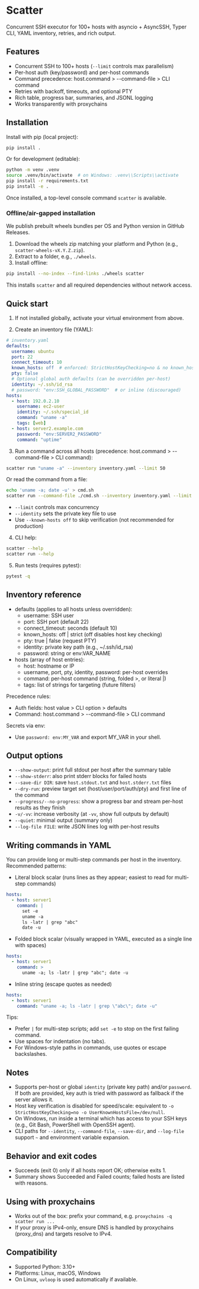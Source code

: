 # Scatter

Concurrent SSH executor for 100+ hosts with asyncio + AsyncSSH, Typer CLI, YAML inventory, retries, and rich output.

## Features
- Concurrent SSH to 100+ hosts (`--limit` controls max parallelism)
- Per-host auth (key/password) and per-host commands
- Command precedence: host.command > --command-file > CLI command
- Retries with backoff, timeouts, and optional PTY
- Rich table, progress bar, summaries, and JSONL logging
- Works transparently with proxychains

## Installation

Install with pip (local project):

```bash
pip install .
```

Or for development (editable):

```bash
python -m venv .venv
source .venv/bin/activate  # on Windows: .venv\\Scripts\\activate
pip install -r requirements.txt
pip install -e .
```

Once installed, a top-level console command `scatter` is available.

### Offline/air-gapped installation

We publish prebuilt wheels bundles per OS and Python version in GitHub Releases.

1) Download the wheels zip matching your platform and Python (e.g., `scatter-wheels-vX.Y.Z.zip`).
2) Extract to a folder, e.g., `./wheels`.
3) Install offline:

```bash
pip install --no-index --find-links ./wheels scatter
```

This installs `scatter` and all required dependencies without network access.

## Quick start

1) If not installed globally, activate your virtual environment from above.

2) Create an inventory file (YAML):

```yaml
# inventory.yaml
defaults:
  username: ubuntu
  port: 22
  connect_timeout: 10
  known_hosts: off  # enforced: StrictHostKeyChecking=no & no known_hosts file
  pty: false
  # Optional global auth defaults (can be overridden per-host)
  identity: ~/.ssh/id_rsa
  # password: "env:SSH_GLOBAL_PASSWORD"  # or inline (discouraged)
hosts:
  - host: 192.0.2.10
    username: ec2-user
    identity: ~/.ssh/special_id
    command: "uname -a"
    tags: [web]
  - host: server2.example.com
    password: "env:SERVER2_PASSWORD"
    command: "uptime"
```

3) Run a command across all hosts (precedence: host.command > --command-file > CLI command):

```bash
scatter run "uname -a" --inventory inventory.yaml --limit 50
```

Or read the command from a file:

```bash
echo 'uname -a; date -u' > cmd.sh
scatter run --command-file ./cmd.sh --inventory inventory.yaml --limit 50
```

- `--limit` controls max concurrency
- `--identity` sets the private key file to use
- Use `--known-hosts off` to skip verification (not recommended for production)

4) CLI help:

```bash
scatter --help
scatter run --help
```

5) Run tests (requires pytest):

```bash
pytest -q
```

## Inventory reference
- defaults (applies to all hosts unless overridden):
  - username: SSH user
  - port: SSH port (default 22)
  - connect_timeout: seconds (default 10)
  - known_hosts: off | strict (off disables host key checking)
  - pty: true | false (request PTY)
  - identity: private key path (e.g., ~/.ssh/id_rsa)
  - password: string or env:VAR_NAME
- hosts (array of host entries):
  - host: hostname or IP
  - username, port, pty, identity, password: per-host overrides
  - command: per-host command (string, folded >, or literal |)
  - tags: list of strings for targeting (future filters)

Precedence rules:
- Auth fields: host value > CLI option > defaults
- Command: host.command > --command-file > CLI command

Secrets via env:
- Use `password: env:MY_VAR` and export MY_VAR in your shell.

## Output options
- `--show-output`: print full stdout per host after the summary table
- `--show-stderr`: also print stderr blocks for failed hosts
- `--save-dir DIR`: save `host.stdout.txt` and `host.stderr.txt` files
- `--dry-run`: preview target set (host/user/port/auth/pty) and first line of the command
- `--progress/--no-progress`: show a progress bar and stream per-host results as they finish
- `-v/-vv`: increase verbosity (at `-vv`, show full outputs by default)
- `--quiet`: minimal output (summary only)
- `--log-file FILE`: write JSON lines log with per-host results

## Writing commands in YAML
You can provide long or multi-step commands per host in the inventory. Recommended patterns:

- Literal block scalar (runs lines as they appear; easiest to read for multi-step commands)

```yaml
hosts:
  - host: server1
    command: |
      set -e
      uname -a
      ls -latr | grep "abc"
      date -u
```

- Folded block scalar (visually wrapped in YAML, executed as a single line with spaces)

```yaml
hosts:
  - host: server1
    command: >
      uname -a; ls -latr | grep "abc"; date -u
```

- Inline string (escape quotes as needed)

```yaml
hosts:
  - host: server1
    command: "uname -a; ls -latr | grep \"abc\"; date -u"
```

Tips:
- Prefer `|` for multi-step scripts; add `set -e` to stop on the first failing command.
- Use spaces for indentation (no tabs).
- For Windows-style paths in commands, use quotes or escape backslashes.

## Notes
- Supports per-host or global `identity` (private key path) and/or `password`. If both are provided, key auth is tried with password as fallback if the server allows it.
- Host key verification is disabled for speed/scale: equivalent to `-o StrictHostKeyChecking=no -o UserKnownHostsFile=/dev/null`.
- On Windows, run inside a terminal which has access to your SSH keys (e.g., Git Bash, PowerShell with OpenSSH agent).
 - CLI paths for `--identity`, `--command-file`, `--save-dir`, and `--log-file` support `~` and environment variable expansion.

## Behavior and exit codes
- Succeeds (exit 0) only if all hosts report OK; otherwise exits 1.
- Summary shows Succeeded and Failed counts; failed hosts are listed with reasons.

## Using with proxychains
- Works out of the box: prefix your command, e.g. `proxychains -q scatter run ...`
- If your proxy is IPv4-only, ensure DNS is handled by proxychains (proxy_dns) and targets resolve to IPv4.

## Compatibility
- Supported Python: 3.10+
- Platforms: Linux, macOS, Windows
- On Linux, `uvloop` is used automatically if available.

